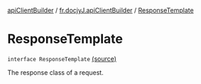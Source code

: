 [apiClientBuilder](../index.md) / [fr.docjyJ.apiClientBuilder](index.md) / [ResponseTemplate](./-response-template.md)

# ResponseTemplate

`interface ResponseTemplate` [(source)](https://github.com/docjyj/apiClientBuilder/tree/master/src/main/kotlin/fr/docjyJ/apiClientBuilder/ResponseTemplate.kt#L6)

The response class of a request.

